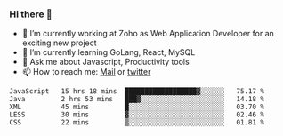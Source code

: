 ### Hi there 👋

- 🔭 I’m currently working at Zoho as Web Application Developer for an exciting new project
- 🌱 I’m currently learning GoLang, React, MySQL
- 💬 Ask me about Javascript, Productivity tools 
- 📫 How to reach me: [Mail](mailto:kvaishak007@gmail.com) or [twitter](https://twitter.com/_kvaishak)

<!--START_SECTION:waka-->
```text
JavaScript   15 hrs 18 mins  ██████████████████▓░░░░░░   75.17 % 
Java         2 hrs 53 mins   ███▓░░░░░░░░░░░░░░░░░░░░░   14.18 % 
XML          45 mins         █░░░░░░░░░░░░░░░░░░░░░░░░   03.70 % 
LESS         30 mins         ▓░░░░░░░░░░░░░░░░░░░░░░░░   02.46 % 
CSS          22 mins         ▒░░░░░░░░░░░░░░░░░░░░░░░░   01.81 % 
```
<!--END_SECTION:waka-->
